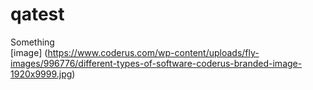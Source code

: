 # qatest
Something  
[image] (https://www.coderus.com/wp-content/uploads/fly-images/996776/different-types-of-software-coderus-branded-image-1920x9999.jpg)
